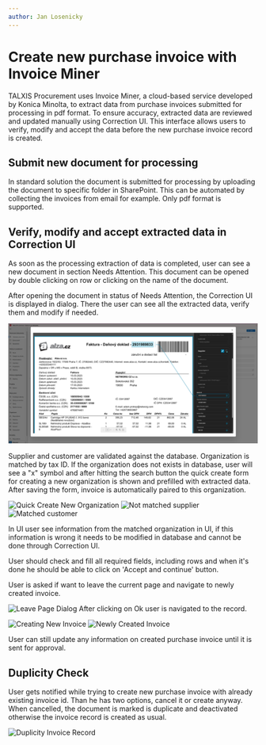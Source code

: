 ```yaml
---
author: Jan Losenicky
---
```


# Create new purchase invoice with Invoice Miner
TALXIS Procurement uses Invoice Miner, a cloud-based service developed by Konica Minolta, to extract data from purchase invoices submitted for processing in pdf format. To ensure accuracy, extracted data are reviewed and updated manually using Correction UI. This interface allows users to verify, modify and accept the data before the new purchase invoice record is created.

## Submit new document for processing
In standard solution the document is submitted for processing by uploading the document to specific folder in SharePoint. This can be automated by collecting the invoices from email for example. Only pdf format is supported.

## Verify, modify and accept extracted data in Correction UI
As soon as the processing extraction of data is completed, user can see a new document in section Needs Attention. This document can be opened by double clicking on row or clicking on the name of the document.

After opening the document in status of Needs Attention, the Correction UI is displayed in dialog. There the user can see all the extracted data, verify them and modify if needed.

![Correction UI](/.attachments/applications/Controls/InvoiceRecognition/invoicerecognition-preview.png)

Supplier and customer are validated against the database. Organization is matched by tax ID. If the organization does not exists in database, user will see a "x" symbol and after hitting the search button the quick create form for creating a new organization is shown and prefilled with extracted data. After saving the form, invoice is automatically paired to this organization.

![Quick Create New Organization](/.attachments/Procurement/invoice-miner-quick-create-new-account.png)
![Not matched supplier](/.attachments/Procurement/invoice-miner-not-matched-supplier.png)
![Matched customer](/.attachments/Procurement/invoice-miner-matched-customer.png)

In UI user see information from the matched organization in UI, if this information is wrong it needs to be modified in database and cannot be done through Correction UI.

User should check and fill all required fields, including rows and when it's done he should be able to click on 'Accept and continue' button.

User is asked if want to leave the current page and navigate to newly created invoice.

![Leave Page Dialog](/.attachments/Procurement/invoice-miner-leave-current-page-dialog.png)
After clicking on Ok user is navigated to the record.

![Creating New Invoice](/.attachments/Procurement/creating-new-invoice.png)
![Newly Created Invoice](/.attachments/Procurement/purchase-invoice-with-preview.png)

User can still update any information on created purchase invoice until it is sent for approval.

## Duplicity Check
User gets notified while trying to create new purchase invoice with already existing invoice id. Than he has two options, cancel it or create anyway. When cancelled, the document is marked is duplicate and deactivated otherwise the invoice record is created as usual.

![Duplicity Invoice Record](/.attachments/Procurement/invoice-miner-duplicity-invoice.png)